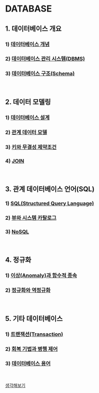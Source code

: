 # DATABASE

## 1. 데이터베이스 개요

### 	1) [데이터베이스 개념](./데이터베이스%20개념.md)

### 	2) [데이터베이스 관리 시스템(DBMS)](./DBMS.md)

### 	3) [데이터베이스 구조(Schema)](./Schema.md)

<br/>

## 2. 데이터 모델링

### 	1) [데이터베이스 설계](./데이터베이스%20설계.md)

### 	2) [관계 데이터 모델](./관계%20데이터%20모델.md)

### 	3) [키와 무결성 제약조건](./키와%20무결성%20제약조건.md)

### 	4) [JOIN](./JOIN.md)

<br />

## 3. 관계 데이터베이스 언어(SQL)

### 	1) [SQL(Structured Query Language)](./SQL.md)

### 	2) [뷰와 시스템 카탈로그](./뷰와%20시스템카탈로그.md)

### 	3) [NoSQL](./NoSQL.md)

<br/>

## 4. 정규화

### 1) [이상(Anomaly)과 함수적 종속](./이상(Anomaly)과%20함수적%20종속.md)

### 2) [정규화와 역정규화](./정규화와%20역정규화.md)

<br />

## 5. 기타 데이터베이스

### 1) [트랜잭션(Transaction)](./Transaction.md)

### 2) [회복 기법과 병행 제어](./회복%20기법과%20병행%20제어.md)

### 3) [데이터베이스 용어](./데이터베이스%20용어.md)



<br/>

[생각해보기](./생각해보기md)